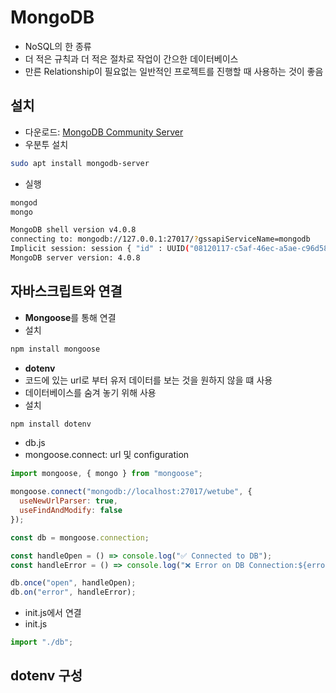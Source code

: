 # MongoDB

- NoSQL의 한 종류
- 더 적은 규칙과 더 적은 절차로 작업이 간으한 데이터베이스
- 만른 Relationship이 필요없는 일반적인 프로젝트를 진행할 때 사용하는 것이 좋음

## 설치

- 다운로드: [MongoDB Community Server](https://www.mongodb.com/download-center/community)
- 우분투 설치

```sh
sudo apt install mongodb-server
```

- 실행

```sh
mongod
mongo
```

```sh
MongoDB shell version v4.0.8
connecting to: mongodb://127.0.0.1:27017/?gssapiServiceName=mongodb
Implicit session: session { "id" : UUID("08120117-c5af-46ec-a5ae-c96d5841943e") }
MongoDB server version: 4.0.8
```

## 자바스크립트와 연결

- **Mongoose**를 통해 연결
- 설치

```sh
npm install mongoose
```

- **dotenv**
- 코드에 있는 url로 부터 유저 데이터를 보는 것을 원하지 않을 떄 사용
- 데이터베이스를 숨겨 놓기 위해 사용
- 설치

```sh
npm install dotenv
```

- db.js
- mongoose.connect: url 및 configuration

```js
import mongoose, { mongo } from "mongoose";

mongoose.connect("mongodb://localhost:27017/wetube", {
  useNewUrlParser: true,
  useFindAndModify: false
});

const db = mongoose.connection;

const handleOpen = () => console.log("✅ Connected to DB");
const handleError = () => console.log("❌ Error on DB Connection:${error}");

db.once("open", handleOpen);
db.on("error", handleError);
```

- init.js에서 연결
- init.js

```js
import "./db";
```

## dotenv 구성
